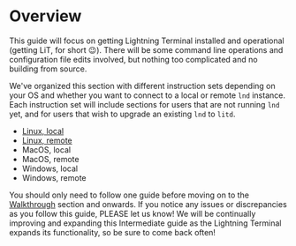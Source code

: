 # Overview

This guide will focus on getting Lightning Terminal installed and operational \(getting LiT, for short 😉\). There will be some command line operations and configuration file edits involved, but nothing too complicated and no building from source.

We've organized this section with different instruction sets depending on your OS and whether you want to connect to a local or remote `lnd` instance. Each instruction set will include sections for users that are not running `lnd` yet, and for users that wish to upgrade an existing `lnd` to `litd`.

* [Linux, local ](ubuntu-integrated.md)
* [Linux, remote](linux-remote.md)
* MacOS, local
* MacOS, remote
* Windows, local
* Windows, remote

You should only need to follow one guide before moving on to the [Walkthrough](walkthrough.md) section and onwards. If you notice any issues or discrepancies as you follow this guide, PLEASE let us know! We will be continually improving and expanding this Intermediate guide as the Lightning Terminal expands its functionality, so be sure to come back often!

